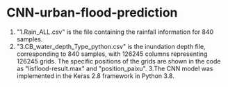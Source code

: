 # CNN-urban-flood-prediction

1. "1.Rain_ALL.csv" is the file containing the rainfall information for 840 samples.
2. "3.CB_water_depth_Type_python.csv" is the inundation depth file, corresponding to 840 samples, with 126245 columns representing 126245 grids. The specific positions of the grids are shown in the code as "lisflood-result.max" and "position_paixu".
3.The CNN model was implemented in the Keras 2.8 framework in Python 3.8.
